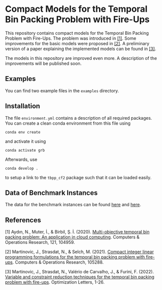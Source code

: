 # Compact Models for the Temporal Bin Packing Problem with Fire-Ups

This repository contains compact models for the Temporal Bin Packing Problem with Fire-Ups.
The problem was introduced in [[1]](#1).
Some improvements for the basic models were proposed in [[2]](#2).
A preliminary version of a paper explaining the implemented models can be found in [[3]](#3).

The models in this repository are improved even more. A description of the improvements will be published soon.

## Examples

You can find two example files in the `examples` directory.

## Installation

The file `environment.yml` contains a description of all required packages.
You can create a clean conda environment from this file using

```
conda env create
```

and activate it using

```
conda activate grb
```

Afterwards, use

```
conda develop .
```

to setup a link to the `tbpp_cf2` package such that it can be loaded easily.

## Data of Benchmark Instances

The data for the benchmark instances can be found [here](https://github.com/sibirbil/TemporalBinPacking) and [here](https://github.com/wotzlaff/tbpp-instances).

## References

<a id="1">[1]</a>
Aydın, N., Muter, İ., & Birbil, Ş. İ. (2020). [Multi-objective temporal bin packing problem: An application in cloud computing](https://doi.org/10.1016/j.cor.2020.104959). Computers & Operations Research, 121, 104959.

<a id="2">[2]</a>
Martinovic, J., Strasdat, N., & Selch, M. (2021). [Compact integer linear programming formulations for the temporal bin packing problem with fire-ups](https://doi.org/10.1016/j.cor.2021.105288). Computers & Operations Research, 105288.

<a id="3">[3]</a>
Martinovic, J., Strasdat, N., Valério de Carvalho, J., & Furini, F. (2022). [Variable and constraint reduction techniques for the temporal bin packing problem with fire-ups](https://doi.org/10.1007/s11590-021-01825-x). Optimization Letters, 1-26. 
